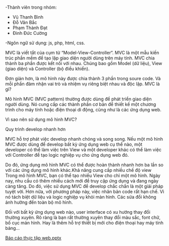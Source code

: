 -Thành viên trong nhóm: 
 + Vũ Thanh Bình
 + Đỗ Văn Bắc
 + Phạm Thành Đạt
 + Đinh Đức Cường


-Ngôn ngữ sử dụng:
 js, php, html, css.
 
MVC là viết tắt của cụm từ “Model-View-Controller“. MVC là một mẫu kiến trúc phần mềm để tạo lập giao diện người dùng trên máy tính. MVC chia thành ba phần được kết nối với nhau. Chúng bao gồm Model (dữ liệu), View (giao diện) và Controller (bộ điều khiển).

Đơn giản hơn, là mô hình này được chia thành 3 phần trong soure code. Và mỗi phần đảm nhận vai trò và nhiệm vụ riêng biệt nhau và độc lập.
MVC là gì?

Mô hình MVC (MVC pattern) thường được dùng để phát triển giao diện người dùng. Nó cung cấp các thành phần cơ bản để thiết kế một chương trình cho máy tính hoặc điện thoại di động, cũng như là các ứng dụng web.

Vì sao nên sử dụng mô hình MVC?

Quy trình develop nhanh hơn

MVC hỗ trợ phát việc develop nhanh chóng và song song. Nếu một mô hình MVC được dùng để develop bất kỳ ứng dụng web cụ thể nào, một developer có thể làm việc trên View và một developer khác có thể làm việc với Controller để tạo logic nghiệp vụ cho ứng dụng web đó.

Do đó, ứng dụng mô hình MVC có thể được hoàn thành nhanh hơn ba lần so với các ứng dụng mô hình khác.Khả năng cung cấp nhiều chế độ view
Trong mô hình MVC, bạn có thể tạo nhiều View cho chỉ một mô hình. Ngày nay, nhu cầu có thêm nhiều cách mới để truy cập ứng dụng và đang ngày càng tăng. Do đó, việc sử dụng MVC để develop chắc chắn là một giải pháp tuyệt vời. Hơn nữa, với phương pháp này, việc nhân bản code rất hạn chế. Vì nó tách biệt dữ liệu và logic nghiệp vụ khỏi màn hình. Các sửa đổi không ảnh hưởng đến toàn bộ mô hình.

Đối với bất kỳ ứng dụng web nào, user interface có xu hướng thay đổi thường xuyên. Rõ ràng là bạn rất thường xuyên thay đổi màu sắc, font chữ, bố cục màn hình. Hay là thêm hỗ trợ 
thiết bị mới cho điện thoại hay máy tính bảng…


[Báo cáo thực tập web.pptx](https://github.com/webnhom5-tx/webnhom5-tx.github.io/files/7638164/Bao.cao.th.c.t.p.web.pptx)
